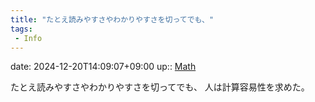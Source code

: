 ```yaml
---
title: "たとえ読みやすさやわかりやすさを切ってでも、"
tags:
 - Info
---
```


date: 2024-12-20T14:09:07+09:00
up:: [Math](Bar/Novel/Topics/Math.md)

たとえ読みやすさやわかりやすさを切ってでも、
人は計算容易性を求めた。